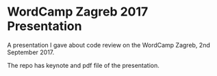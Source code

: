 # WordCamp Zagreb 2017 Presentation

A presentation I gave about code review on the WordCamp Zagreb, 2nd September 2017.

The repo has keynote and pdf file of the presentation.
